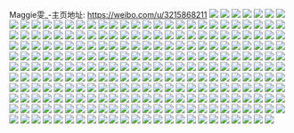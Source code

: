 Maggie雯_-主页地址: https://weibo.com/u/3215868211 
![](https://wx4.sinaimg.cn/mw2000/bfae4133gy1h9hlejcy1jj21o02801kz.jpg) 
![](https://wx4.sinaimg.cn/mw2000/bfae4133gy1h9hle28655j21up2gxe82.jpg) 
![](https://wx4.sinaimg.cn/mw2000/bfae4133gy1h9hldz9o30j22c03401l1.jpg) 
![](https://wx4.sinaimg.cn/mw2000/bfae4133gy1h9hldu9bj0j23402c0e81.jpg) 
![](https://wx4.sinaimg.cn/mw2000/bfae4133gy1h9hle37if3j21qf2b81kx.jpg) 
![](https://wx4.sinaimg.cn/mw2000/bfae4133gy1h9hlelnpp5j21o0280e81.jpg) 
![](https://wx4.sinaimg.cn/mw2000/bfae4133gy1h9hle6xw9qj22c0340x6q.jpg) 
![](https://wx4.sinaimg.cn/mw2000/bfae4133gy1h9hlefduhmj21o0280e81.jpg) 
![](https://wx4.sinaimg.cn/mw2000/bfae4133gy1h9hle9kse2j21d41ti1kx.jpg) 
![](https://wx4.sinaimg.cn/mw2000/bfae4133gy1h9hleo3h8vj22c02c0e83.jpg) 
![](https://wx4.sinaimg.cn/mw2000/bfae4133gy1h8fn9pywdaj20u014f7cd.jpg) 
![](https://wx4.sinaimg.cn/mw2000/bfae4133gy1h8fn9qejg6j20u0140jy0.jpg) 
![](https://wx4.sinaimg.cn/mw2000/bfae4133gy1h8fn9rc816j20u0140wmp.jpg) 
![](https://wx4.sinaimg.cn/mw2000/bfae4133gy1h8fn9rtbf6j20u01407cb.jpg) 
![](https://wx4.sinaimg.cn/mw2000/bfae4133gy1h8fn9v7oytj20u0140n6i.jpg) 
![](https://wx4.sinaimg.cn/mw2000/bfae4133gy1h8fn9sow7mj20u0140tee.jpg) 
![](https://wx4.sinaimg.cn/mw2000/bfae4133gy1h8fncl7ngdj20u0140qba.jpg) 
![](https://wx4.sinaimg.cn/mw2000/bfae4133gy1h8fn9onuzlj20u0140q9k.jpg) 
![](https://wx4.sinaimg.cn/mw2000/bfae4133gy1h8fn9p29bqj20u0140agr.jpg) 
![](https://wx4.sinaimg.cn/mw2000/bfae4133gy1h8fn9saovfj20u01400zy.jpg) 
![](https://wx4.sinaimg.cn/mw2000/bfae4133gy1h8fn9phecuj20u01407az.jpg) 
![](https://wx4.sinaimg.cn/mw2000/bfae4133gy1h8fncl7ngdj20u0140qba.jpg) 
![](https://wx4.sinaimg.cn/mw2000/bfae4133gy1h8fn9tliwuj20u014079q.jpg) 
![](https://wx4.sinaimg.cn/mw2000/bfae4133gy1h8fn9uqyo6j20u0140gvx.jpg) 
![](https://wx4.sinaimg.cn/mw2000/bfae4133gy1h8fnckkottj20u014049i.jpg) 
![](https://wx4.sinaimg.cn/mw2000/bfae4133gy1h7zjungovvj22c0340kjo.jpg) 
![](https://wx4.sinaimg.cn/mw2000/bfae4133gy1h7zjuvpqxyj227j2y2hdt.jpg) 
![](https://wx4.sinaimg.cn/mw2000/bfae4133gy1h7zjv07jfgj22c0340npf.jpg) 
![](https://wx4.sinaimg.cn/mw2000/bfae4133gy1h7zk98l2asj20u00u0q81.jpg) 
![](https://wx4.sinaimg.cn/mw2000/bfae4133gy1h7zjupds7tj21j01j0tzr.jpg) 
![](https://wx4.sinaimg.cn/mw2000/bfae4133gy1h7zk2692g0j22c0340hdu.jpg) 
![](https://wx4.sinaimg.cn/mw2000/bfae4133gy1h7zk24m0dij22bc3344qr.jpg) 
![](https://wx4.sinaimg.cn/mw2000/bfae4133gy1h7zjut30xjj22c02c0b2b.jpg) 
![](https://wx4.sinaimg.cn/mw2000/bfae4133gy1h7zjx0d9dqj2298298b2a.jpg) 
![](https://wx4.sinaimg.cn/mw2000/bfae4133ly1h3qkuu17pjj22c0340e81.jpg) 
![](https://wx4.sinaimg.cn/mw2000/bfae4133ly1h3ql9fxlpaj23402c0u0x.jpg) 
![](https://wx4.sinaimg.cn/mw2000/bfae4133ly1h3qkzvwepqj20sg4cg4qq.jpg) 
![](https://wx4.sinaimg.cn/mw2000/bfae4133ly1h3qkuwcz56j22c0340u0z.jpg) 
![](https://wx4.sinaimg.cn/mw2000/bfae4133ly1h3qkuv6b6uj21o0280b2a.jpg) 
![](https://wx4.sinaimg.cn/mw2000/bfae4133ly1h3qkyfygf9j20sg59mqv7.jpg) 
![](https://wx4.sinaimg.cn/mw2000/bfae4133ly1h3qldfdbhij20sg59mhdu.jpg) 
![](https://wx4.sinaimg.cn/mw2000/bfae4133ly1h3ql81lb8gj22c0340qv5.jpg) 
![](https://wx4.sinaimg.cn/mw2000/bfae4133ly1h3ql8fhv7ij20sg59mhdv.jpg) 
![](https://wx4.sinaimg.cn/mw2000/bfae4133ly1h3qqtbcm8nj20sg59mqv6.jpg) 
![](https://wx4.sinaimg.cn/mw2000/bfae4133ly1h3hbhgn2icj22c03401l0.jpg) 
![](https://wx4.sinaimg.cn/mw2000/bfae4133ly1h3hbm1qty0j22c0340e85.jpg) 
![](https://wx4.sinaimg.cn/mw2000/bfae4133ly1h3hbhiy65dj22c0340e83.jpg) 
![](https://wx4.sinaimg.cn/mw2000/bfae4133ly1h3hcggaqotj21o02804qr.jpg) 
![](https://wx4.sinaimg.cn/mw2000/bfae4133ly1h2f6pnrd8aj22c02c0x6q.jpg) 
![](https://wx4.sinaimg.cn/mw2000/bfae4133ly1h2f8vw9lhjj22c02c0qv6.jpg) 
![](https://wx4.sinaimg.cn/mw2000/bfae4133ly1h2f6pm2ehbj22bz2bzx6q.jpg) 
![](https://wx4.sinaimg.cn/mw2000/bfae4133ly1h2f8vm56rtj22c02c0b2a.jpg) 
![](https://wx4.sinaimg.cn/mw2000/bfae4133ly1h2afaxa08uj21o02807wi.jpg) 
![](https://wx4.sinaimg.cn/mw2000/bfae4133ly1h2afb1iopbj21xp1xp1kx.jpg) 
![](https://wx4.sinaimg.cn/mw2000/bfae4133ly1h2afayq7sej21o02807wi.jpg) 
![](https://wx4.sinaimg.cn/mw2000/bfae4133ly1h2afb0k4a0j21o02801ky.jpg) 
![](https://wx4.sinaimg.cn/mw2000/bfae4133ly1h1z39fpj8hj21o02804qr.jpg) 
![](https://wx4.sinaimg.cn/mw2000/bfae4133ly1h1z39kyu9nj22c0340x6q.jpg) 
![](https://wx4.sinaimg.cn/mw2000/bfae4133ly1h1z39gvrkcj21c01s0e81.jpg) 
![](https://wx4.sinaimg.cn/mw2000/bfae4133ly1h1z39iqv3oj21o0280npe.jpg) 
![](https://wx4.sinaimg.cn/mw2000/bfae4133ly1h1z39n58yvj22bc334npe.jpg) 
![](https://wx4.sinaimg.cn/mw2000/bfae4133ly1h1z398zluej22c0340kjp.jpg) 
![](https://wx4.sinaimg.cn/mw2000/bfae4133ly1h1z39qicimj22c0340qv9.jpg) 
![](https://wx4.sinaimg.cn/mw2000/bfae4133ly1h1z39u19dpj2334334qv7.jpg) 
![](https://wx4.sinaimg.cn/mw2000/bfae4133ly1h1z39v7iccj23402c0e81.jpg) 
![](https://wx4.sinaimg.cn/mw2000/bfae4133ly1h1hwtyd9ssj20u0140dnh.jpg) 
![](https://wx4.sinaimg.cn/mw2000/bfae4133ly1h1hwtwn2o2j20u0140grn.jpg) 
![](https://wx4.sinaimg.cn/mw2000/bfae4133ly1h1hwtwrz76j20u00u00xh.jpg) 
![](https://wx4.sinaimg.cn/mw2000/bfae4133ly1h1hwtwazxnj20u01407ab.jpg) 
![](https://wx4.sinaimg.cn/mw2000/bfae4133ly1h1hwtx9qd2j20u00u0ad7.jpg) 
![](https://wx4.sinaimg.cn/mw2000/bfae4133ly1h1hwtxpurdj20u00u0agf.jpg) 
![](https://wx4.sinaimg.cn/mw2000/bfae4133ly1h1hwtymgtrj21900u049n.jpg) 
![](https://wx4.sinaimg.cn/mw2000/bfae4133ly1h1hwtxkfkzj20u0140n41.jpg) 
![](https://wx4.sinaimg.cn/mw2000/bfae4133ly1h1hwtx3i1nj20u0140jzz.jpg) 
![](https://wx4.sinaimg.cn/mw2000/bfae4133ly1h1hwtxf1p4j20u013y45m.jpg) 
![](https://wx4.sinaimg.cn/mw2000/bfae4133ly1h1hwtxyo3ij20u01407gg.jpg) 
![](https://wx4.sinaimg.cn/mw2000/bfae4133ly1h1hwtwwoclj20u00u043q.jpg) 
![](https://wx4.sinaimg.cn/mw2000/bfae4133ly1h1hwty6i0dj20u014012d.jpg) 
![](https://wx4.sinaimg.cn/mw2000/bfae4133ly1h1fygsrz7ij20u0140dtc.jpg) 
![](https://wx4.sinaimg.cn/mw2000/bfae4133ly1h1fygt6bhpj20u0140k6d.jpg) 
![](https://wx4.sinaimg.cn/mw2000/bfae4133ly1h1fygtlnhij20u0140am4.jpg) 
![](https://wx4.sinaimg.cn/mw2000/bfae4133ly1h1fygucj2yj20u00u0n1o.jpg) 
![](https://wx4.sinaimg.cn/mw2000/bfae4133ly1h1fygtz04pj20u00u0q6f.jpg) 
![](https://wx4.sinaimg.cn/mw2000/bfae4133ly1h1fygrq3oqj20u00u0wju.jpg) 
![](https://wx4.sinaimg.cn/mw2000/bfae4133ly1h1fygs7krdj20u01401a5.jpg) 
![](https://wx4.sinaimg.cn/mw2000/bfae4133ly1h1fyguv8nfj20u00wmtdb.jpg) 
![](https://wx4.sinaimg.cn/mw2000/bfae4133ly1h1fygvpfmuj20u0140qgq.jpg) 
![](https://wx4.sinaimg.cn/mw2000/bfae4133ly1h1fygx4pezj20u00u0ag2.jpg) 
![](https://wx4.sinaimg.cn/mw2000/bfae4133ly1h1fygxo3ibj20u00u0agq.jpg) 
![](https://wx4.sinaimg.cn/mw2000/bfae4133ly1h0t3n5yy28j20u0140k5w.jpg) 
![](https://wx4.sinaimg.cn/mw2000/bfae4133ly1h0t3n4xe7pj20u0140aoc.jpg) 
![](https://wx4.sinaimg.cn/mw2000/bfae4133ly1h0t3n58h1fj20u0140qhi.jpg) 
![](https://wx4.sinaimg.cn/mw2000/bfae4133ly1h0t3n5mxhuj20u01404cc.jpg) 
![](https://wx4.sinaimg.cn/mw2000/bfae4133ly1h0kd77u5q7j20ty140ac5.jpg) 
![](https://wx4.sinaimg.cn/mw2000/bfae4133ly1h0kd77m3szj20u0140tch.jpg) 
![](https://wx4.sinaimg.cn/mw2000/bfae4133ly1h0kd777agej20u01400uy.jpg) 
![](https://wx4.sinaimg.cn/mw2000/bfae4133ly1h0kd77e8luj20u00u043s.jpg) 
![](https://wx4.sinaimg.cn/mw2000/bfae4133ly1h0kd77ypgnj20u00rt76o.jpg) 
![](https://wx4.sinaimg.cn/mw2000/bfae4133ly1h0kd785aavj20u00u0gp5.jpg) 
![](https://wx4.sinaimg.cn/mw2000/bfae4133ly1h0kd78fw3hj20u00u0diq.jpg) 
![](https://wx4.sinaimg.cn/mw2000/bfae4133ly1h0kd79id22j20u0140dj6.jpg) 
![](https://wx4.sinaimg.cn/mw2000/bfae4133ly1h0kdbp2h18j20u00u0gol.jpg) 
![](https://wx4.sinaimg.cn/mw2000/bfae4133ly1gzllhcp4yfj20u019c49u.jpg) 
![](https://wx4.sinaimg.cn/mw2000/bfae4133ly1gzllf0d7ebj21910u049s.jpg) 
![](https://wx4.sinaimg.cn/mw2000/bfae4133ly1gzllelf6tcj20u00u0q7q.jpg) 
![](https://wx4.sinaimg.cn/mw2000/bfae4133ly1gzlleddrcij20u0140aie.jpg) 
![](https://wx4.sinaimg.cn/mw2000/bfae4133ly1gzllf28ngdj20u0140k15.jpg) 
![](https://wx4.sinaimg.cn/mw2000/bfae4133ly1gzllezyqsej20u0140dn7.jpg) 
![](https://wx4.sinaimg.cn/mw2000/bfae4133ly1gzkcb9ak0uj216n1kwhb7.jpg) 
![](https://wx4.sinaimg.cn/mw2000/bfae4133ly1gzkcapo25yj22c0340b29.jpg) 
![](https://wx4.sinaimg.cn/mw2000/bfae4133ly1gxsxmecafsj21ne2801ky.jpg) 
![](https://wx4.sinaimg.cn/mw2000/bfae4133ly1gxsxmeqog1j20lc0sgai2.jpg) 
![](https://wx4.sinaimg.cn/mw2000/bfae4133ly1gxsxo64hewj21o0280kjl.jpg) 
![](https://wx4.sinaimg.cn/mw2000/bfae4133ly1gxsxmd0drcj21sc1scnpd.jpg) 
![](https://wx4.sinaimg.cn/mw2000/bfae4133ly1gxsxmfprgyj22801o0npe.jpg) 
![](https://wx4.sinaimg.cn/mw2000/bfae4133ly1gxsxmdqs9pj22c03407wi.jpg) 
![](https://wx4.sinaimg.cn/mw2000/bfae4133ly1gxsxmih94ij22c03401l0.jpg) 
![](https://wx4.sinaimg.cn/mw2000/bfae4133ly1gxsxmkjeysj21o0280e82.jpg) 
![](https://wx4.sinaimg.cn/mw2000/bfae4133ly1gxsxo6mqlvj21o0280hdt.jpg) 
![](https://wx4.sinaimg.cn/mw2000/bfae4133ly1gxsxpiloixj20lc0sgaiu.jpg) 
![](https://wx4.sinaimg.cn/mw2000/bfae4133ly1gxsxmakbguj228e2z7e83.jpg) 
![](https://wx4.sinaimg.cn/mw2000/bfae4133ly1gxsxmgsykmj23402c0x6q.jpg) 
![](https://wx4.sinaimg.cn/mw2000/bfae4133ly1gxsxmjhvbcj21cx1o3hdt.jpg) 
![](https://wx4.sinaimg.cn/mw2000/bfae4133ly1gx85934jwtj22c02c0hdw.jpg) 
![](https://wx4.sinaimg.cn/mw2000/bfae4133ly1gx8595y4kkj227o27onpe.jpg) 
![](https://wx4.sinaimg.cn/mw2000/bfae4133ly1gx8597dp9nj21o02807wi.jpg) 
![](https://wx4.sinaimg.cn/mw2000/bfae4133ly1gx8593uypnj20t90t916e.jpg) 
![](https://wx4.sinaimg.cn/mw2000/bfae4133ly1gx8591gx0wj22c02c0npf.jpg) 
![](https://wx4.sinaimg.cn/mw2000/bfae4133ly1gx8594tj1cj21o0280qv6.jpg) 
![](https://wx4.sinaimg.cn/mw2000/bfae4133ly1gwtsu9mxszj21o0280npe.jpg) 
![](https://wx4.sinaimg.cn/mw2000/bfae4133ly1gwtsuaj0udj21o01o01ky.jpg) 
![](https://wx4.sinaimg.cn/mw2000/bfae4133ly1gwjqmitmgzj20yi1pcanp.jpg) 
![](https://wx4.sinaimg.cn/mw2000/bfae4133ly1gwjqno0i4cj22c0340qv6.jpg) 
![](https://wx4.sinaimg.cn/mw2000/bfae4133ly1gwjqmhivfrj227k27kb2a.jpg) 
![](https://wx4.sinaimg.cn/mw2000/bfae4133ly1gwjqmfatehj21o02807wi.jpg) 
![](https://wx4.sinaimg.cn/mw2000/bfae4133ly1gwgch8hgioj20ku0rsacl.jpg) 
![](https://wx4.sinaimg.cn/mw2000/bfae4133ly1gwgch8v701j20ku0rstba.jpg) 
![](https://wx4.sinaimg.cn/mw2000/bfae4133ly1gwgch8p0p0j20ku0rsgox.jpg) 
![](https://wx4.sinaimg.cn/mw2000/bfae4133ly1gwgch9b0n5j20ku0rsjtu.jpg) 
![](https://wx4.sinaimg.cn/mw2000/bfae4133ly1gwgch96htcj20ku0rsdij.jpg) 
![](https://wx4.sinaimg.cn/mw2000/bfae4133ly1gwgch90fslj20ku0rsgo3.jpg) 
![](https://wx4.sinaimg.cn/mw2000/bfae4133ly1gw1dgotk4zj22c02c07wi.jpg) 
![](https://wx4.sinaimg.cn/mw2000/bfae4133ly1gw1dgwvdi8j22c02c0b2a.jpg) 
![](https://wx4.sinaimg.cn/mw2000/bfae4133ly1gw1dx7lpgmj20tu0tu7hp.jpg) 
![](https://wx4.sinaimg.cn/mw2000/bfae4133ly1gw1dgmsr5tj22c02c0hdu.jpg) 
![](https://wx4.sinaimg.cn/mw2000/bfae4133ly1gw1dgroowsj22c02c04qq.jpg) 
![](https://wx4.sinaimg.cn/mw2000/bfae4133ly1gw1dgq77tcj22c02c0kjm.jpg) 
![](https://wx4.sinaimg.cn/mw2000/bfae4133ly1gw1dgnvxkuj21o02yob29.jpg) 
![](https://wx4.sinaimg.cn/mw2000/bfae4133ly1gw1dgu6qncj22c0340npd.jpg) 
![](https://wx4.sinaimg.cn/mw2000/bfae4133ly1gw1dvzw7e8j20u00u0145.jpg) 
![](https://wx4.sinaimg.cn/mw2000/bfae4133ly1gw1dv0ihm5j20u00u0k01.jpg) 
![](https://wx4.sinaimg.cn/mw2000/bfae4133ly1gw1dgt0lj0j22c02c01ky.jpg) 
![](https://wx4.sinaimg.cn/mw2000/bfae4133ly1gw1e4nptlkj20u00u07hu.jpg) 
![](https://wx4.sinaimg.cn/mw2000/bfae4133ly1gw1e4mnze2j22c02c0x6p.jpg) 
![](https://wx4.sinaimg.cn/mw2000/bfae4133ly1gw1e4obsyej22c02c0e81.jpg) 
![](https://wx4.sinaimg.cn/mw2000/003vDse7ly1gvd6kwqksoj61o02807wh02.jpg) 
![](https://wx4.sinaimg.cn/mw2000/003vDse7ly1gvd6kxta1zj62c0340b2a02.jpg) 
![](https://wx4.sinaimg.cn/mw2000/003vDse7ly1gvd6kzqyggj62c02c07wj02.jpg) 
![](https://wx4.sinaimg.cn/mw2000/003vDse7ly1gvd6kve9gej62c0340qv602.jpg) 
![](https://wx4.sinaimg.cn/mw2000/003vDse7ly1gv4lijn132j61o0280u0y02.jpg) 
![](https://wx4.sinaimg.cn/mw2000/003vDse7ly1gv4liq8tugj61o0280qv602.jpg) 
![](https://wx4.sinaimg.cn/mw2000/003vDse7ly1gv4lio9zxzj61o0280hdu02.jpg) 
![](https://wx4.sinaimg.cn/mw2000/003vDse7ly1gv4limfghtj63402c0kjm02.jpg) 
![](https://wx4.sinaimg.cn/mw2000/003vDse7ly1gv4likq09pj62yo1o0qt102.jpg) 
![](https://wx4.sinaimg.cn/mw2000/003vDse7ly1gv4lit2iimj60tr0gldn602.jpg) 
![](https://wx4.sinaimg.cn/mw2000/003vDse7ly1gv4ligcafjj62c03407wl02.jpg) 
![](https://wx4.sinaimg.cn/mw2000/003vDse7ly1gv4lju1chaj62c0340qv602.jpg) 
![](https://wx4.sinaimg.cn/mw2000/003vDse7ly1gv4xx8iobtj616o1kwhdt02.jpg) 
![](https://wx4.sinaimg.cn/mw2000/003vDse7ly1guo10adhexj61o0280b2a02.jpg) 
![](https://wx4.sinaimg.cn/mw2000/003vDse7ly1guo11pwqucj61o0280npe02.jpg) 
![](https://wx4.sinaimg.cn/mw2000/003vDse7ly1guo11txy1uj62c02c01ky02.jpg) 
![](https://wx4.sinaimg.cn/mw2000/003vDse7ly1guo11vk06sj61w81w8aty02.jpg) 
![](https://wx4.sinaimg.cn/mw2000/003vDse7ly1guo119vk9aj61o0280e8202.jpg) 
![](https://wx4.sinaimg.cn/mw2000/003vDse7ly1guo10sah84j61o0280b2a02.jpg) 
![](https://wx4.sinaimg.cn/mw2000/003vDse7ly1guo11ylibsj61z11z1qv502.jpg) 
![](https://wx4.sinaimg.cn/mw2000/003vDse7ly1guo11zpxi2j60m20m2n3p02.jpg) 
![](https://wx4.sinaimg.cn/mw2000/003vDse7ly1guo17m6s3xj60dw0dwdhm02.jpg) 
![](https://wx4.sinaimg.cn/mw2000/003vDse7ly1gugh0u5ihuj62c02c04qq02.jpg) 
![](https://wx4.sinaimg.cn/mw2000/003vDse7ly1gugh0v1s1uj60yi22oam402.jpg) 
![](https://wx4.sinaimg.cn/mw2000/003vDse7ly1gugh0ynoa6j60yi22o7wi02.jpg) 
![](https://wx4.sinaimg.cn/mw2000/bfae4133ly1gugh105tqrj22c02c0b2a.jpg) 
![](https://wx4.sinaimg.cn/mw2000/003vDse7ly1gugh1rnw22j60r40r4agj02.jpg) 
![](https://wx4.sinaimg.cn/mw2000/003vDse7ly1gugh13ek5nj62c02c0kjm02.jpg) 
![](https://wx4.sinaimg.cn/mw2000/003vDse7ly1gugh0sf0zaj62c03407wj02.jpg) 
![](https://wx4.sinaimg.cn/mw2000/003vDse7ly1gugh14vz3oj62c02c0x6p02.jpg) 
![](https://wx4.sinaimg.cn/mw2000/003vDse7ly1gughg0crbrj60u00t20v102.jpg) 
![](https://wx4.sinaimg.cn/mw2000/003vDse7ly1gu7iravqtmj62c02c0x6q02.jpg) 
![](https://wx4.sinaimg.cn/mw2000/003vDse7ly1gu7ir8g1jyj62862ywu0y02.jpg) 
![](https://wx4.sinaimg.cn/mw2000/003vDse7ly1gu7j7dyxr0j61tz2fzkjl02.jpg) 
![](https://wx4.sinaimg.cn/mw2000/003vDse7ly1gu7jh0ofu5j61xh1xhkjl02.jpg) 
![](https://wx4.sinaimg.cn/mw2000/003vDse7ly1gu7kgdwx65j620d20de8102.jpg) 
![](https://wx4.sinaimg.cn/mw2000/003vDse7ly1gu7j4b6e8kj61o02801kz02.jpg) 
![](https://wx4.sinaimg.cn/mw2000/003vDse7ly1gu7ir7fv76j62c02c0b2b02.jpg) 
![](https://wx4.sinaimg.cn/mw2000/003vDse7ly1gu7j7cwaolj62c02c0b2a02.jpg) 
![](https://wx4.sinaimg.cn/mw2000/003vDse7ly1gu7jvfs24xj628b2z3hdv02.jpg) 
![](https://wx4.sinaimg.cn/mw2000/003vDse7ly1gu6a544l1mj61gz1ynb1n02.jpg) 
![](https://wx4.sinaimg.cn/mw2000/003vDse7ly1gu6a556wnbj61o02804qq02.jpg) 
![](https://wx4.sinaimg.cn/mw2000/003vDse7ly1gu3yxlslzqj61o0280e8202.jpg) 
![](https://wx4.sinaimg.cn/mw2000/003vDse7ly1gu3yxmx48mj61o0280npe02.jpg) 
![](https://wx4.sinaimg.cn/mw2000/003vDse7ly1gu3yxnlgr8j61o0280b2a02.jpg) 
![](https://wx4.sinaimg.cn/mw2000/003vDse7ly1gu3yxoattsj61o0280e8202.jpg) 
![](https://wx4.sinaimg.cn/mw2000/003vDse7ly1gu3yy9nqinj61o0280e8202.jpg) 
![](https://wx4.sinaimg.cn/mw2000/003vDse7ly1gu3yy8zii5j61o0280b2a02.jpg) 
![](https://wx4.sinaimg.cn/mw2000/003vDse7ly1gu1o55aw9xj62c0340npg02.jpg) 
![](https://wx4.sinaimg.cn/mw2000/003vDse7ly1gu1o58qtnyj62c0340u1202.jpg) 
![](https://wx4.sinaimg.cn/mw2000/003vDse7ly1gu1o5n6ddrj62c0340e8202.jpg) 
![](https://wx4.sinaimg.cn/mw2000/003vDse7ly1gu1o5agf02j61tu1tukjm02.jpg) 
![](https://wx4.sinaimg.cn/mw2000/003vDse7ly1gu1o52h3s4j62c0340qva02.jpg) 
![](https://wx4.sinaimg.cn/mw2000/003vDse7ly1gu1o5c8cn4j62c02c0hdv02.jpg) 
![](https://wx4.sinaimg.cn/mw2000/003vDse7ly1gu1o5eh1l6j61o0280x6t02.jpg) 
![](https://wx4.sinaimg.cn/mw2000/003vDse7ly1gu1o5ghkzwj61o0280npf02.jpg) 
![](https://wx4.sinaimg.cn/mw2000/003vDse7ly1gu1o5luheaj61o027y4qq02.jpg) 
![](https://wx4.sinaimg.cn/mw2000/003vDse7ly1gu1o5iyxtwj61o02801l202.jpg) 
![](https://wx4.sinaimg.cn/mw2000/003vDse7ly1gu1o5kqalij62c02c0hdv02.jpg) 
![](https://wx4.sinaimg.cn/mw2000/bfae4133ly1gt8ftdwz3kj21o02804qq.jpg) 
![](https://wx4.sinaimg.cn/mw2000/bfae4133ly1gt8bon27boj225k25ke81.jpg) 
![](https://wx4.sinaimg.cn/mw2000/bfae4133ly1gt8ftg700ej21o0280kjm.jpg) 
![](https://wx4.sinaimg.cn/mw2000/bfae4133ly1gt8ftnclufj21o01o0nb5.jpg) 
![](https://wx4.sinaimg.cn/mw2000/bfae4133ly1gt8ftleiptj22c02c0qv5.jpg) 
![](https://wx4.sinaimg.cn/mw2000/bfae4133ly1gt8ftjq89sj223z2tb7wh.jpg) 
![](https://wx4.sinaimg.cn/mw2000/bfae4133ly1gt8ftiqyr5j22c02c0qee.jpg) 
![](https://wx4.sinaimg.cn/mw2000/bfae4133ly1gt8ftoksydj22c02c01ky.jpg) 
![](https://wx4.sinaimg.cn/mw2000/bfae4133ly1gt8bopr9joj22c02c0u0y.jpg) 
![](https://wx4.sinaimg.cn/mw2000/bfae4133ly1gt8ftpxzmsj22c02c07wh.jpg) 
![](https://wx4.sinaimg.cn/mw2000/bfae4133ly1gt8fvfcyaij22c0340u0x.jpg) 
![](https://wx4.sinaimg.cn/mw2000/bfae4133ly1gt41xrsq8ej22c02c0b2b.jpg) 
![](https://wx4.sinaimg.cn/mw2000/bfae4133ly1gt41zflicpj224r24rnpd.jpg) 
![](https://wx4.sinaimg.cn/mw2000/bfae4133ly1gt41zhi3nij22c02c01ky.jpg) 
![](https://wx4.sinaimg.cn/mw2000/bfae4133ly1gt41xowpt6j22c02c01ky.jpg) 
![](https://wx4.sinaimg.cn/mw2000/bfae4133ly1gt41v07f71j22c02c0npe.jpg) 
![](https://wx4.sinaimg.cn/mw2000/003vDse7ly1gt41wqlai8j62c02c0npe02.jpg) 
![](https://wx4.sinaimg.cn/mw2000/bfae4133ly1gt41v3a2ngj21o0280hdu.jpg) 
![](https://wx4.sinaimg.cn/mw2000/bfae4133ly1gt41xnnee1j21o01o0u0x.jpg) 
![](https://wx4.sinaimg.cn/mw2000/bfae4133ly1gt41utkrkdj22c02c0b29.jpg) 
![](https://wx4.sinaimg.cn/mw2000/bfae4133ly1gsp0lvs10pj21o0280e82.jpg) 
![](https://wx4.sinaimg.cn/mw2000/bfae4133ly1gsp0lfxtlrj21o2280kjm.jpg) 
![](https://wx4.sinaimg.cn/mw2000/bfae4133ly1gsp0lwlx8mj21o0280hdu.jpg) 
![](https://wx4.sinaimg.cn/mw2000/bfae4133ly1gsp0llkcfkj21p31ih4qp.jpg) 
![](https://wx4.sinaimg.cn/mw2000/bfae4133ly1gsp0li69y6j21o2280b2b.jpg) 
![](https://wx4.sinaimg.cn/mw2000/bfae4133ly1gsp0lnajdsj21gb1t5npe.jpg) 
![](https://wx4.sinaimg.cn/mw2000/bfae4133ly1gsp0lq2ymsj21o027yb2a.jpg) 
![](https://wx4.sinaimg.cn/mw2000/bfae4133ly1gsp0luw34bj22c02c0e83.jpg) 
![](https://wx4.sinaimg.cn/mw2000/003vDse7ly1gsp0ljeb1jj61yw1o0hdt02.jpg) 
![](https://wx4.sinaimg.cn/mw2000/bfae4133ly1gsp0lsb52ej224d2ttu0y.jpg) 
![](https://wx4.sinaimg.cn/mw2000/bfae4133ly1gr1yvod4rxj225g2v9e87.jpg) 
![](https://wx4.sinaimg.cn/mw2000/bfae4133ly1gr1yvrvh28j22c02c0u0x.jpg) 
![](https://wx4.sinaimg.cn/mw2000/bfae4133ly1gr1yvt001tj219u19ugpp.jpg) 
![](https://wx4.sinaimg.cn/mw2000/bfae4133ly1gr1yvtlcm4j20r40r4gpb.jpg) 
![](https://wx4.sinaimg.cn/mw2000/bfae4133ly1gr1yvu9ob5j21tr1tr4ip.jpg) 
![](https://wx4.sinaimg.cn/mw2000/bfae4133ly1gr1ywh9jk2j21pd1pdgui.jpg) 
![](https://wx4.sinaimg.cn/mw2000/bfae4133ly1gr1yw5k4atj22c02c0b29.jpg) 
![](https://wx4.sinaimg.cn/mw2000/bfae4133ly1gr1yvio53pj22c02c04qp.jpg) 
![](https://wx4.sinaimg.cn/mw2000/bfae4133ly1gr1ywfhby6j22c02c0u0x.jpg) 
![](https://wx4.sinaimg.cn/mw2000/bfae4133ly1gqv0p7lf8aj22c0340b29.jpg) 
![](https://wx4.sinaimg.cn/mw2000/bfae4133ly1gqv0pcpfisj220o2owx6p.jpg) 
![](https://wx4.sinaimg.cn/mw2000/bfae4133ly1gqv0plnnmwj22c03404qu.jpg) 
